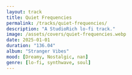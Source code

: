 ```yaml
---
layout: track
title: Quiet Frequencies
permalink: /tracks/quiet-frequencies/
description: "A StudioRich lo-fi track."
image: /assets/covers/quiet-frequencies.webp
date: 2025-01-01
duration: "136.04"
album: "Stranger Vibes"
mood: [Dreamy, Nostalgic, nan]
genre: [lo-fi, synthwave, soul]
---
```

